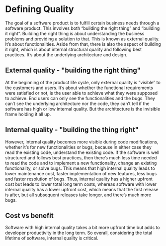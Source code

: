 # Defining Quality

The goal of a software product is to fulfill certain business needs through a software product. This involves both “building the right thing” and “building it right”. Building the right thing is about understanding the business problems and providing a solution to that. This is known as external quality. It’s about functionalities. Aside from that, there is also the aspect of building it right, which is about internal structural quality and following best practices. It’s about the underlying architecture and design.

## External quality - "building the right thing"

At the beginning of the product  life cycle, only external quality is “visible” to the customers and users. It’s about whether the functional requirements were satisfied or not, is the user able to achieve what they were supposed to achieve. End users can only see the functionalities and the bugs. They can’t see the underlying architecture nor the code, they can’t tell if the software has high or low internal quality. But the architecture is the invisible frame holding it all up.

## Internal quality - "building the thing right"

However, internal quality becomes more visible during code modifications, whether it’s for new functionalities or bugs, because in either case they read the existing code, understand the existing code. If the software is well structured and follows best practices, then there’s much less time needed to read the code and to implement a new functionality, change an existing functionality, or solve bugs. This means that high internal quality leads to lower maintenance cost, faster implementation of new features, less bugs and faster resolution of bugs. Thus, internal quality has a higher upfront cost but leads to lower total long term costs, whereas software with lower internal quality has a lower upfront cost, which means that the first release is after, but all subsequent releases take longer, and there’s much more bugs.

## Cost vs benefit

Software with high internal quality takes a bit more upfront time but adds to developer productivity in the long term. So overall, considering the total lifetime of software, internal quality is critical.





  


